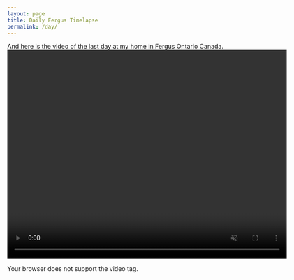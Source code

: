 ```yaml
---
layout: page
title: Daily Fergus Timelapse
permalink: /day/
---
```


And here is the video of the last day at my home in Fergus Ontario Canada.
<video width="640" height="480" autoplay loop  muted>

  <source src="https://massaad-homebot.s3.us-east-2.amazonaws.com/timelapse/data/_videos/last-day.mp4" type="video/mp4">
Your browser does not support the video tag.
</video>
